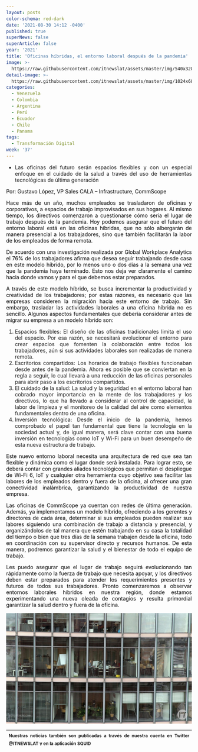 ```yaml
---
layout: posts
color-schema: red-dark
date: '2021-08-30 14:12 -0400'
published: true
superNews: false
superArticle: false
year: '2021'
title: 'Oficinas híbridas, el entorno laboral después de la pandemia'
image: >-
  https://raw.githubusercontent.com/itnewslat/assets/master/img/540x320/Oficinas-Vacias-p.jpg
detail-image: >-
  https://raw.githubusercontent.com/itnewslat/assets/master/img/1024x680/Oficinas-Vacias-g.jpg
categories:
  - Venezuela
  - Colombia
  - Argentina
  - Perú
  - Ecuador
  - Chile
  - Panama
tags:
  - Transformación Digital
week: '37'
---
```

<ul style="list-style-type: disc; text-align: justify;">
	<li>Las oficinas del futuro serán espacios flexibles y con un especial enfoque en el cuidado de la salud a través del uso de herramientas tecnológicas de última generación</li>
</ul>
<p style="color: #000000; text-align: justify;">Por: Gustavo López, VP Sales CALA – Infrastructure, CommScope</p>
<p style="color: #000000; text-align: justify;">Hace más de un año, muchos empleados se trasladaron de oficinas y corporativos, a espacios de trabajo improvisados en sus hogares. Al mismo tiempo, los directivos comenzaron a cuestionarse cómo sería el lugar de trabajo después de la pandemia. Hoy podemos asegurar que el futuro del entorno laboral está en las oficinas híbridas, que no sólo albergarán de manera presencial a los trabajadores, sino que también facilitarán la labor de los empleados de forma remota.</p>
<p style="color: #000000; text-align: justify;">De acuerdo con una investigación realizada por Global Workplace Analytics el 76% de los trabajadores afirma que desea seguir trabajando desde casa en este modelo híbrido, por lo menos uno o dos días a la semana una vez que la pandemia haya terminado. Esto nos deja ver claramente el camino hacia donde vamos y para el que debemos estar preparados.</p>
<p style="color: #000000; text-align: justify;">A través de este modelo híbrido, se busca incrementar la productividad y creatividad de los trabajadores; por estas razones, es necesario que las empresas consideren la migración hacia este entorno de trabajo. Sin embargo, trasladar las actividades laborales a una oficina híbrida no es sencillo. Algunos aspectos fundamentales que debería considerar antes de migrar su empresa a un modelo híbrido son:</p>

<ol style="text-align: justify;">
	<li>Espacios flexibles: El diseño de las oficinas tradicionales limita el uso del espacio. Por esa razón, se necesitará evolucionar el entorno para crear espacios que fomenten la colaboración entre todos los trabajadores, aún si sus actividades laborales son realizadas de manera remota.</li>
	<li>Escritorios compartidos: Los horarios de trabajo flexibles funcionaban desde antes de la pandemia. Ahora es posible que se conviertan en la regla a seguir, lo cual llevará a una reducción de las oficinas personales para abrir paso a los escritorios compartidos.</li>
	<li>El cuidado de la salud: La salud y la seguridad en el entorno laboral han cobrado mayor importancia en la mente de los trabajadores y los directivos, lo que ha llevado a considerar al control de capacidad, la labor de limpieza y el monitoreo de la calidad del aire como elementos fundamentales dentro de una oficina.</li>
	<li>Inversión tecnológica: Desde el inicio de la pandemia, hemos comprobado el papel tan fundamental que tiene la tecnología en la sociedad actual y, de igual manera, será clave contar con una buena inversión en tecnologías como IoT y Wi-Fi para un buen desempeño de esta nueva estructura de trabajo.</li>
</ol>
<p style="color: #000000; text-align: justify;">Este nuevo entorno laboral necesita una arquitectura de red que sea tan flexible y dinámica como el lugar donde será instalada. Para lograr esto, se deberá contar con grandes aliados tecnológicos que permitan el despliegue de Wi-Fi 6, IoT y cualquier otra herramienta cuyo objetivo sea facilitar las labores de los empleados dentro y fuera de la oficina, al ofrecer una gran conectividad inalámbrica, garantizando la productividad de nuestra empresa.</p>
<p style="color: #000000; text-align: justify;">Las oficinas de CommScope ya cuentan con redes de última generación. Además, ya implementamos un modelo híbrido, ofreciendo a los gerentes y directores de cada área, determinar si sus empleados pueden realizar sus labores siguiendo una combinación de trabajo a distancia y presencial, y organizándolos de tal manera que estén trabajando en su casa la totalidad del tiempo o bien que tres días de la semana trabajen desde la oficina, todo en coordinación con su supervisor directo y recursos humanos. De esta manera, podremos garantizar la salud y el bienestar de todo el equipo de trabajo.</p>
<p style="color: #000000; text-align: justify;">Les puedo asegurar que el lugar de trabajo seguirá evolucionando tan rápidamente como la fuerza de trabajo que necesita apoyar, y los directivos deben estar preparados para atender los requerimientos presentes y futuros de todos sus trabajadores. Pronto comenzaremos a observar entornos laborales híbridos en nuestra región, donde estamos experimentando una nueva oleada de contagios y resulta primordial garantizar la salud dentro y fuera de la oficina.</p>

![](https://raw.githubusercontent.com/itnewslat/assets/master/img/540x320/Oficinas-Vacias-p.jpg)

<table style="height: 42px;" width="569">
<tbody>
<tr>
<td style="text-align: justify;"><sub><strong>Nuestras noticias también son publicadas a través de nuestra cuenta en Twitter <a href="https://twitter.com/itnewslat?lang=es">@ITNEWSLAT</a> y en la aplicación <a href="https://squidapp.co/en/">SQUID</a></strong></sub></td>
</tr>
</tbody>
</table>
